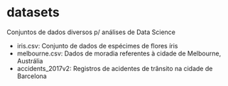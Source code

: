 # datasets
Conjuntos de dados diversos  p/ análises de Data Science
* iris.csv: Conjunto de dados de espécimes de flores íris
* melbourne.csv: Dados de moradia referentes à cidade de Melbourne, Austrália
* accidents_2017v2: Registros de acidentes de trânsito na cidade de Barcelona
